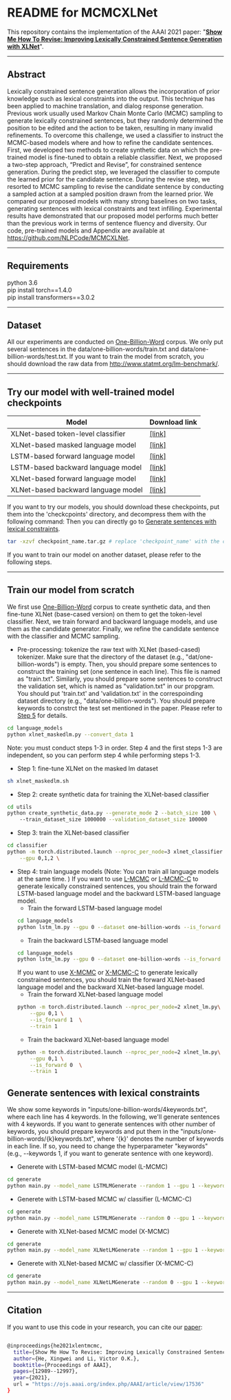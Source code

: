 
# README for MCMCXLNet
This repository contains the implementation of the AAAI 2021 paper: "[**Show Me How To Revise: Improving Lexically Constrained Sentence Generation with XLNet**](https://ojs.aaai.org/index.php/AAAI/article/view/17536)".
****
##  Abstract
Lexically constrained sentence generation allows the incorporation of prior knowledge such as lexical constraints into the output. This technique has been applied to machine translation, and dialog response generation. Previous work usually used Markov Chain Monte Carlo (MCMC) sampling to generate lexically constrained sentences, but they randomly determined the position to be edited and the action to be taken, resulting in many invalid refinements. To overcome this challenge, we used a classifier to instruct the MCMC-based models where and how to refine the candidate sentences. First, we developed two methods to create synthetic data on which the pre-trained model is fine-tuned to obtain a reliable classifier. Next, we proposed a two-step approach, “Predict and Revise”, for constrained sentence generation. During the predict step, we leveraged the classifier to compute the learned prior for the candidate sentence. During the revise step, we resorted to MCMC sampling to revise the candidate sentence by conducting a sampled action at a sampled position drawn from the learned prior. We compared our proposed models with many strong baselines on two tasks, generating sentences with lexical constraints and text infilling. Experimental results have demonstrated that our proposed model performs much better than the previous work in terms of sentence fluency and diversity. Our code, pre-trained models and Appendix are available at
https://github.com/NLPCode/MCMCXLNet.
****
## Requirements
python 3.6  
pip install torch==1.4.0  
pip install transformers==3.0.2 
****
## Dataset
All our experiments are conducted on [One-Billion-Word](http://www.statmt.org/lm-benchmark/) corpus. We only put several sentences in the data/one-billion-words/train.txt and data/one-billion-words/test.txt. If you want to train the model from scratch, you should download the raw data from http://www.statmt.org/lm-benchmark/.
****
## Try our model with well-trained model checkpoints
| Model           |  Download link
|----------------------|--------|
| XLNet-based token-level classifier| [\[link\]](https://drive.google.com/file/d/1wyNfE_Q7-vn9s2PCWCkN_m7RscAPQrnX/view?usp=sharing)  | 
| XLNet-based masked language model| [\[link\]](https://drive.google.com/file/d/11C6JabUpg2TQ9bCEXdnoOGUAMdUBaxgn/view?usp=sharing)  | 
| LSTM-based forward language model| [\[link\]](https://drive.google.com/file/d/1E2iye0yWxTmZwFw30h8Z7XR0A-6GaeYK/view?usp=sharing)  | 
| LSTM-based backward language model| [\[link\]](https://drive.google.com/file/d/1UPyWL9SveXBUldNITcS80UiXbfyADzkc/view?usp=sharing)  | 
| XLNet-based forward language model| [\[link\]](https://drive.google.com/file/d/1X2am3IOwfVJj2hgouRuU-igkN2ZqYbtx/view?usp=sharing)  | 
| XLNet-based backward language model| [\[link\]](https://drive.google.com/file/d/1Q6ZOl8g-p6Cne_w9hSgk1322fQmyhPi5/view?usp=sharing)  | 

If you want to try our models, you should download these checkpoints, put them into the 'checkcpoints' directory, and decompress them with the following command:
Then you can directly go to [Generate sentences with lexical constraints](#generate). 
```bash
tar -xzvf checkpoint_name.tar.gz # replace 'checkpoint_name' with the corresponding checkpoint name.
```
If you want to train our model on another dataset, please refer to the following steps.

****
## Train our model from scratch 
We first use [One-Billion-Word](http://www.statmt.org/lm-benchmark/) corpus to create synthetic data, and then fine-tune XLNet (base-cased version) on them to get the token-level classifier. 
Next, we train forward and backward language models, and use them as the candidate generator. Finally, we refine the candidate sentence with the classifier and MCMC sampling. 

* Pre-processing: tokenize the raw text with XLNet (based-cased) tokenizer. Make sure that the directory of the dataset (e.g., "dat/one-billion-words") is empty. Then, you should prepare some sentences to construct the training set (one sentence in each line). This file is named as "train.txt". Similarly, you should prepare some sentences to construct the validation set, which is named as "validation.txt" in our propgram. You should put 'train.txt' and 'validation.txt' in the correspoinding dataset directory (e.g., "data/one-billion-words"). You should prepare keywords to constrct the test set mentioned in the paper. Please refer to [Step 5](#Step5) for details. 
```bash
cd language_models   
python xlnet_maskedlm.py --convert_data 1
```
Note: you must conduct steps 1-3 in order. Step 4 and the first steps 1-3 are independent, so you can perform step 4 while performing steps 1-3.
* Step 1: fine-tune XLNet on the masked lm dataset
```bash
sh xlnet_maskedlm.sh
```

* Step 2: create synthetic data for training the XLNet-based classifier
```bash
cd utils  
python create_synthetic_data.py --generate_mode 2 --batch_size 100 \  
    --train_dataset_size 1000000 --validation_dataset_size 100000
```


* Step 3: train the XLNet-based classifier
```bash
cd classifier  
python -m torch.distributed.launch --nproc_per_node=3 xlnet_classifier.py\
    --gpu 0,1,2 \
```
* Step 4: train language models  (Note: You can train all language models at the same time. )
    If you want to use [L-MCMC](#L-MCMC) or [L-MCMC-C](#L-MCMC-C) to generate lexically constrained sentences, you should train the forward LSTM-based language model and the backward LSTM-based language model.
    * Train the forward LSTM-based language model
    ```bash
    cd language_models
    python lstm_lm.py --gpu 0 --dataset one-billion-words --is_forward 1
    ```
    * Train the backward LSTM-based language model
    ```bash
    cd language_models
    python lstm_lm.py --gpu 0 --dataset one-billion-words --is_forward 0
    ```  
    If you want to use [X-MCMC](#X-MCMC) or [X-MCMC-C](#X-MCMC-C) to generate lexically constrained sentences, you should train the forward XLNet-based  language model and the backward XLNet-based language model.
    * Train the forward XLNet-based language model
    ```bash
    python -m torch.distributed.launch --nproc_per_node=2 xlnet_lm.py\
        --gpu 0,1 \
        --is_forward 1  \
        --train 1
    ```
    * Train the backward XLNet-based language model
    ```bash
    python -m torch.distributed.launch --nproc_per_node=2 xlnet_lm.py\
        --gpu 0,1 \
        --is_forward 0  \
        --train 1
    ```
## <span id="generate"> Generate sentences with lexical constraints </span>
We show some keywords in "inputs/one-billion-words/4keywords.txt", where each line has 4 keywords. In the following, we'll generate sentences with 4 keywords.
If you want to generate sentences with other number of keywords, you should prepare keywords and put them in the "inputs/one-billion-words/{k}keywords.txt", where '{k}' denotes the number of keywords in each line. If so, you need to change the hyperparameter "keywords" (e.g., --keywords 1, if you want to generate sentence with one keyword). 

* <span id="L-MCMC"> Generete with LSTM-based MCMC model (L-MCMC) </span>
```bash
cd generate  
python main.py --model_name LSTMLMGenerate --random 1 --gpu 1 --keywords 4 -sn 200
```

* <span id="L-MCMC-C"> Generete with LSTM-based MCMC w/ classifier (L-MCMC-C) </span>
```bash
cd generate  
python main.py --model_name LSTMLMGenerate --random 0 --gpu 1 --keywords 4 -sn 200
```

* <span id="X-MCMC"> Generete with XLNet-based MCMC model (X-MCMC) </span>
```bash
cd generate  
python main.py --model_name XLNetLMGenerate --random 1 --gpu 1 --keywords 4 -sn 200
```
* <span id="X-MCMC-C"> Generete with XLNet-based MCMC w/ classifier (X-MCMC-C) </span>
```bash
cd generate  
python main.py --model_name XLNetLMGenerate --random 0 --gpu 1 --keywords 4 -sn 200
```
****
## Citation
If you want to use this code in your research, you can cite our [paper](https://ojs.aaai.org/index.php/AAAI/article/view/17536):
```bash

@inproceedings{he2021xlentmcmc,
  title={Show Me How To Revise: Improving Lexically Constrained Sentence Generation with {XLNet}},
  author={He, Xingwei and Li, Victor O.K.},
  booktitle={Proceedings of AAAI},
  pages={12989--12997},
  year={2021},
  url = "https://ojs.aaai.org/index.php/AAAI/article/view/17536"
}

```

